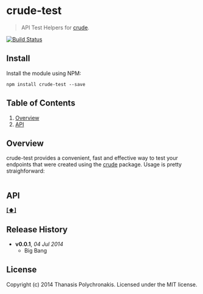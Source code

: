 # crude-test

> API Test Helpers for [crude](https://github.com/thanpolas/crude).

[![Build Status](https://secure.travis-ci.org/thanpolas/crude-test.png?branch=master)](http://travis-ci.org/thanpolas/crude-test)

## Install

Install the module using NPM:

```
npm install crude-test --save
```

## <a name='TOC'>Table of Contents</a>

1. [Overview](#overview)
1. [API](#api)

## Overview

crude-test provides a convenient, fast and effective way to test your endpoints that were created using the [crude](https://github.com/thanpolas/crude) package. Usage is pretty straighforward:

```js


```

## API



**[[⬆]](#TOC)**

## Release History

- **v0.0.1**, *04 Jul 2014*
    - Big Bang

## License

Copyright (c) 2014 Thanasis Polychronakis. Licensed under the MIT license.
